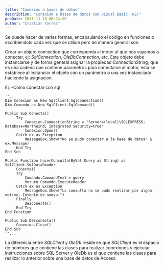 ```yaml
---
title: "Conexión a bases de datos"
description: "Conexión a bases de datos con Visual Basic .NET"
pubDate: 2011-11-18 08:24:00
author: "Cristian Torres"
---
```


Se puede hacer de varias formas, encapsulando el código en funciones o
escribiendolo cada vez que se utilice pero de
manera general son:

Crear un objeto connection que corresponda al motor al que nos vayamos a
conectar, ej: <i>SqlConnection</i>, <i>
OleDbConnection</i>, etc. Este objeto debe instanciarse y de forma general
asignar la propiedad ConnectionString, que es
una cadena que contiene parametros para conectarse al motor, esta se establece
al instanciar el objeto con un parámetro
o una vez instanciado haciendo la asignacion.

Ej:
-Como conectar con sql

```vbnet title="Conexion.vb"
''...
Dim Conexion as New SqlClient.SqlConnection()
Dim Comando as New SqlClient.SqlCommand()

Public Sub Conecta()
     Try
         Conexion.ConnectionString = "Server=(local)\SQLEXPRESS; Database=NorthWind; Integrated Security=true"
         Conexion.Open()
     Catch ex as Exception
         MessageBox.Show("No se pudo conectar a la base de datos" & ex.Message)
     End Try
End Sub

Public Function hacerConsulta(ByVal Query as String) as SqlClient.SqlDataReader
     Conecta()
     Try
         Comando.CommandText = query
         Return Comando.ExecuteReader
     Catch ex as Exception
         MessageBox.Show("La consulta no se pudo realizar por algún motivo. Intente de nuevo.")
     Finally
         Desconecta()
     End Try
End Function

Public Sub Desconecta()
     Conexion.Close()
End Sub
''...
```

La diferencia entre <i>SQLClient </i>y <i>OleDb </i>reside en que <i>
SQLClient </i>es el espacio de nombres que contiene
las clases para realizar conexiones y ejecutar instrucciones sobre SQL Server y
OleDb es el que contiene las clases para
realizar lo anterior sobre una base de datos de Access.

